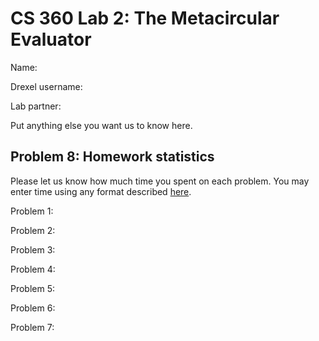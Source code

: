 # CS 360 Lab 2: The Metacircular Evaluator

Name:

Drexel username:

Lab partner:

Put anything else you want us to know here.

## Problem 8: Homework statistics

Please let us know how much time you spent on each problem. You may enter time using any format described [here](https://github.com/wroberts/pytimeparse).

Problem 1:

Problem 2:

Problem 3:

Problem 4:

Problem 5:

Problem 6:

Problem 7:
